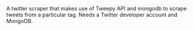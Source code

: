 A twitter scraper that makes use of Tweepy API and mongodb to scrape tweets from a particular tag.
Needs a Twitter developer account and MongoDB.
